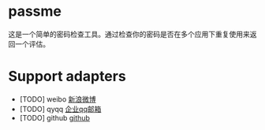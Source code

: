 # passme

这是一个简单的密码检查工具。通过检查你的密码是否在多个应用下重复使用来返回一个评估。

# Support adapters

- [TODO] weibo  [新浪微博](http://weibo.com/)
- [TODO] qyqq   [企业qq邮箱](https://exmail.qq.com)
- [TODO] github [github](https://github.com)
